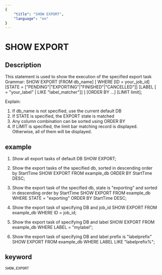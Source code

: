 ```yaml
---
{
    "title": "SHOW EXPORT",
    "language": "en"
}
---
```


<!-- 
Licensed to the Apache Software Foundation (ASF) under one
or more contributor license agreements.  See the NOTICE file
distributed with this work for additional information
regarding copyright ownership.  The ASF licenses this file
to you under the Apache License, Version 2.0 (the
"License"); you may not use this file except in compliance
with the License.  You may obtain a copy of the License at

  http://www.apache.org/licenses/LICENSE-2.0

Unless required by applicable law or agreed to in writing,
software distributed under the License is distributed on an
"AS IS" BASIS, WITHOUT WARRANTIES OR CONDITIONS OF ANY
KIND, either express or implied.  See the License for the
specific language governing permissions and limitations
under the License.
-->

# SHOW EXPORT
## Description
This statement is used to show the execution of the specified export task
Grammar:
        SHOW EXPORT
        [FROM db_name]
        [
            WHERE
            [ID = your_job_id]
            [STATE = ["PENDING"|"EXPORTING"|"FINISHED"|"CANCELLED"]]
			[LABEL [ = "your_label" | LIKE "label_matcher"]]
        ]
        [ORDER BY ...]
        [LIMIT limit];

Explain:
1) If db_name is not specified, use the current default DB
2) If STATE is specified, the EXPORT state is matched
3) Any column combination can be sorted using ORDER BY
4) If LIMIT is specified, the limit bar matching record is displayed. Otherwise, all of them will be displayed.

## example
1. Show all export tasks of default DB
    SHOW EXPORT;

2. Show the export tasks of the specified db, sorted in descending order by StartTime
    SHOW EXPORT FROM example_db ORDER BY StartTime DESC;

3. Show the export task of the specified db, state is "exporting" and sorted in descending order by StartTime
    SHOW EXPORT FROM example_db WHERE STATE = "exporting" ORDER BY StartTime DESC;

4. Show the export task of specifying DB and job_id
    SHOW EXPORT FROM example_db WHERE ID = job_id;

5. Show the export task of specifying DB and label
    SHOW EXPORT FROM example_db WHERE LABEL = "mylabel";

6. Show the export task of specifying DB and label prefix is "labelprefix"
    SHOW EXPORT FROM example_db WHERE LABEL LIKE "labelprefix%";

## keyword

	SHOW,EXPORT

